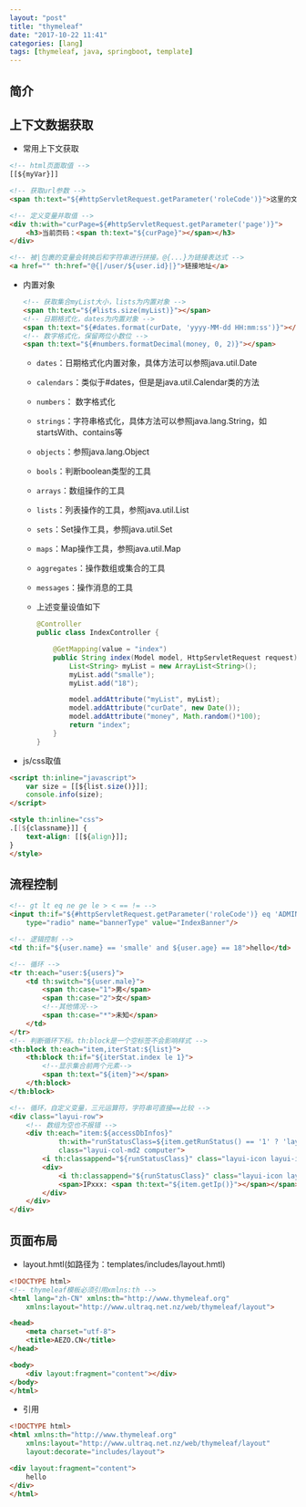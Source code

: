```yaml
---
layout: "post"
title: "thymeleaf"
date: "2017-10-22 11:41"
categories: [lang]
tags: [thymeleaf, java, springboot, template]
---
```


## 简介

## 上下文数据获取

- 常用上下文获取

```html
<!-- html页面取值 -->
[[${myVar}]]

<!-- 获取url参数 -->
<span th:text="${#httpServletRequest.getParameter('roleCode')}">这里的文字会被替换</span>

<!-- 定义变量并取值 -->
<div th:with="curPage=${#httpServletRequest.getParameter('page')}">
    <h3>当前页码：<span th:text="${curPage}"></span></h3>
</div>

<!-- 被|包裹的变量会转换后和字符串进行拼接。@{...}为链接表达式 -->
<a href="" th:href="@{|/user/${user.id}|}">链接地址</a> 
```

- 内置对象

    ```html
    <!-- 获取集合myList大小，lists为内置对象 -->
    <span th:text="${#lists.size(myList)}"></span>
    <!-- 日期格式化，dates为内置对象 -->
    <span th:text="${#dates.format(curDate, 'yyyy-MM-dd HH:mm:ss')}"></span>
    <!-- 数字格式化，保留两位小数位 -->
    <span th:text="${#numbers.formatDecimal(money, 0, 2)}"></span>
    ```
    - `dates`：日期格式化内置对象，具体方法可以参照java.util.Date
    - `calendars`：类似于#dates，但是是java.util.Calendar类的方法
    - `numbers`： 数字格式化
    - `strings`：字符串格式化，具体方法可以参照java.lang.String，如startsWith、contains等
    - `objects`：参照java.lang.Object
    - `bools`：判断boolean类型的工具
    - `arrays`：数组操作的工具
    - `lists`：列表操作的工具，参照java.util.List
    - `sets`：Set操作工具，参照java.util.Set
    - `maps`：Map操作工具，参照java.util.Map
    - `aggregates`：操作数组或集合的工具
    - `messages`：操作消息的工具
    - 上述变量设值如下

        ```java
        @Controller
        public class IndexController {

            @GetMapping(value = "index")
            public String index(Model model, HttpServletRequest request) {
                List<String> myList = new ArrayList<String>();
                myList.add("smalle");
                myList.add("18");

                model.addAttribute("myList", myList);
                model.addAttribute("curDate", new Date());
                model.addAttribute("money", Math.random()*100);
                return "index";
            }
        }
        ```
- js/css取值

```html
<script th:inline="javascript">
    var size = [[${list.size()}]];
    console.info(size);
</script>

<style th:inline="css">
.[[${classname}]] {
    text-align: [[${align}]];
}
</style>
```

## 流程控制

```html
<!-- gt lt eq ne ge le > < == != -->
<input th:if="${#httpServletRequest.getParameter('roleCode')} eq 'ADMIN'" 
    type="radio" name="bannerType" value="IndexBanner"/>

<!-- 逻辑控制 -->
<td th:if="${user.name} == 'smalle' and ${user.age} == 18">hello</td>

<!-- 循环 -->
<tr th:each="user:${users}">
    <td th:switch="${user.male}">
        <span th:case="1">男</span>
        <span th:case="2">女</span>
        <!--其他情况-->
        <span th:case="*">未知</span>
    </td>
</tr>
<!-- 判断循环下标。th:block是一个空标签不会影响样式 -->
<th:block th:each="item,iterStat:${list}">
    <th:block th:if="${iterStat.index le 1}">
        <!--显示集合前两个元素-->
        <span th:text="${item}"></span>
    </th:block>
</th:block>

<!-- 循环，自定义变量，三元运算符，字符串可直接==比较 -->
<div class="layui-row">
    <!-- 数组为空也不报错 -->
    <div th:each="item:${accessDbInfos}"
            th:with="runStatusClass=${item.getRunStatus() == '1' ? 'layui-green' : (item.getRunStatus() == '2' ? 'layui-orange' : 'layui-red')}"
            class="layui-col-md2 computer">
        <i th:classappend="${runStatusClass}" class="layui-icon layui-icon-chart-screen"></i>
        <div>
            <i th:classappend="${runStatusClass}" class="layui-icon layui-icon-circle-dot"></i>
            <span>IPxxx: <span th:text="${item.getIp()}"></span></span>
        </div>
    </div>
</div>
```

## 页面布局

- layout.hmtl(如路径为：templates/includes/layout.hmtl)

```html
<!DOCTYPE html>
<!-- thymeleaf模板必须引用xmlns:th -->
<html lang="zh-CN" xmlns:th="http://www.thymeleaf.org"
    xmlns:layout="http://www.ultraq.net.nz/web/thymeleaf/layout">

<head>
    <meta charset="utf-8">
    <title>AEZO.CN</title>
</head>

<body>
    <div layout:fragment="content"></div>
</body>
</html>
```
- 引用

```html
<!DOCTYPE html>
<html xmlns:th="http://www.thymeleaf.org"
    xmlns:layout="http://www.ultraq.net.nz/web/thymeleaf/layout"
    layout:decorate="includes/layout">

<div layout:fragment="content">
    hello
</div>
</html>
```